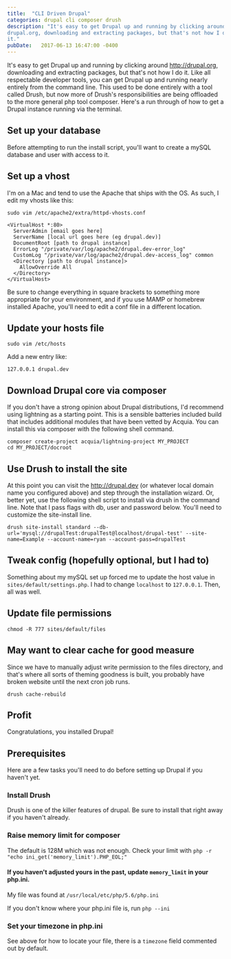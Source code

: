 ```yaml
---
title:  "CLI Driven Drupal"
categories: drupal cli composer drush
description: "It's easy to get Drupal up and running by clicking around
drupal.org, downloading and extracting packages, but that's not how I do
it."
pubDate:   2017-06-13 16:47:00 -0400
---
```


It's easy to get Drupal up and running by clicking around
http://drupal.org, downloading and extracting packages, but that's not how I do
it. Like all respectable developer tools, you can get Drupal up and
running nearly entirely from the command line. This used to be done
entirely with a tool called Drush, but now more of Drush's
responsibilities are being offloaded to the more general php tool
composer. Here's a run through of how to get a Drupal instance running
via the terminal.

## Set up your database

Before attempting to run the install script, you'll want to create a mySQL database and user with access to it.

## Set up a vhost

I'm on a Mac and tend to use the Apache that ships with the OS. As such,
I edit my vhosts like this:

```
sudo vim /etc/apache2/extra/httpd-vhosts.conf
```

```
<VirtualHost *:80>
  ServerAdmin [email goes here]
  ServerName [local url goes here (eg drupal.dev)]
  DocumentRoot [path to drupal instance]
  ErrorLog "/private/var/log/apache2/drupal.dev-error_log"
  CustomLog "/private/var/log/apache2/drupal.dev-access_log" common
  <Directory [path to drupal instance]>
    AllowOverride All
  </Directory>
</VirtualHost>
```

Be sure to change everything in square brackets to something more
appropriate for your environment, and if you use MAMP or homebrew
installed Apache, you'll need to edit a conf file in a different
location.

## Update your hosts file

```
sudo vim /etc/hosts
```

Add a new entry like:
```
127.0.0.1 drupal.dev
```

## Download Drupal core via composer

If you don't have a strong opinion about Drupal distributions, I'd
recommend using lightning as a starting point. This is a sensible
batteries included build that includes additional modules that have been
vetted by Acquia. You can install this via composer with the following
shell command.

```
composer create-project acquia/lightning-project MY_PROJECT
cd MY_PROJECT/docroot
```

## Use Drush to install the site

At this point you can visit the http://drupal.dev (or whatever local domain name you configured above) and step through the installation wizard. Or, better yet, use the following shell script to install via drush in the command line. Note that I pass flags with db, user and password below. You'll need to customize the site-install line.

```
drush site-install standard --db-url='mysql://drupalTest:drupalTest@localhost/drupal-test' --site-name=Example --account-name=ryan --account-pass=drupalTest
```
## Tweak config (hopefully optional, but I had to)
Something about my mySQL set up forced me to update the host value in `sites/default/settings.php`. I had to change `localhost` to `127.0.0.1`. Then, all was well.

## Update file permissions
```
chmod -R 777 sites/default/files
```

## May want to clear cache for good measure
Since we have to manually adjust write permission to the files directory, and that's where all sorts of theming goodness is built, you probably have broken website until the next cron job runs.

```
drush cache-rebuild
```

## Profit

Congratulations, you installed Drupal!

## Prerequisites
Here are a few tasks you'll need to do before setting up Drupal if you haven't yet.

### Install Drush

Drush is one of the killer features of drupal. Be sure to install that right away if you haven't already.

### Raise memory limit for composer
The default is 128M which was not enough. Check your limit with `php -r "echo ini_get('memory_limit').PHP_EOL;"`

#### If you haven't adjusted yours in the past, update `memory_limit` in your php.ini.

My file was found at `/usr/local/etc/php/5.6/php.ini`

If you don't know where your php.ini file is, run `php --ini`

### Set your timezone in php.ini
See above for how to locate your file, there is a `timezone` field commented out by default.
